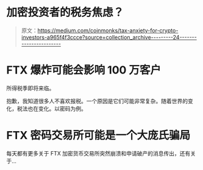 # 加密投资者的税务焦虑？

> 原文：<https://medium.com/coinmonks/tax-anxiety-for-crypto-investors-a965f4f3ccce?source=collection_archive---------24----------------------->

# FTX 爆炸可能会影响 100 万客户

所得税季即将来临。

抱歉，我知道很多人不喜欢报税。一个原因是它们可能非常复杂。随着世界的变化，税法也在变化。以密码为例。

# FTX 密码交易所可能是一个大庞氏骗局

每天都有更多关于 FTX 加密货币交易所突然崩溃和申请破产的消息传出，还有关于…